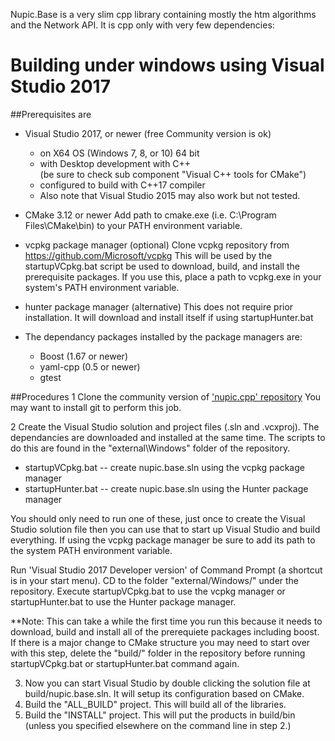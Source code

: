 Nupic.Base is a very slim cpp library containing mostly the htm algorithms and the Network API. It is cpp only with very few dependencies:


# Building under windows using Visual Studio 2017
##Prerequisites are 
- Visual Studio 2017, or newer (free Community version is ok)
	- on X64 OS (Windows 7, 8, or 10) 64 bit
	- with Desktop development with C++  
	   (be sure to check sub component "Visual C++ tools for CMake")
	- configured to build with C++17 compiler
	- Also note that Visual Studio 2015 may also work but not tested.
- CMake 3.12 or newer
     Add path to cmake.exe (i.e. C:\Program Files\CMake\bin) to your PATH environment variable.
     
- vcpkg package manager (optional)
	Clone vcpkg repository from https://github.com/Microsoft/vcpkg
	This will be used by the startupVCpkg.bat script be used to download, build, and install the prerequisite packages.
	If you use this, place a path to vcpkg.exe in your system's PATH environment variable.
- hunter package manager (alternative)
	This does not require prior installation.  It will download and install itself if using startupHunter.bat
	
- The dependancy packages installed by the package managers are:
	- Boost (1.67 or newer)
	- yaml-cpp (0.5 or newer)
	- gtest

##Procedures
1 Clone the community version of ['nupic.cpp' repository](https://github.com/htm-community/nupic.cpp)
  You may want to install git to perform this job.

2 Create the Visual Studio solution and project files (.sln and .vcxproj). The dependancies
are downloaded and installed at the same time.
The scripts to do this are found in the "external\Windows" folder of the repository.
- startupVCpkg.bat  -- create nupic.base.sln using the vcpkg package manager
- startupHunter.bat -- create nupic.base.sln using the Hunter package manager

You should only need to run one of these, just once to create the Visual Studio solution file
then you can use that to start up Visual Studio and build everything. If using the vcpkg package manager
be sure to add its path to the system PATH environment variable.

Run 'Visual Studio 2017 Developer version' of Command Prompt (a shortcut is in your start menu). 
CD to the folder "external/Windows/" under the repository. Execute startupVCpkg.bat to use the vcpkg manager
or startupHunter.bat to use the Hunter package manager. 

**Note: This can take a while the first time you run this because it needs to download, build and install all of the prerequiete packages including boost. If there is a major change to CMake structure you may need to start over with this step, delete the "build/" folder in the repository before running startupVCpkg.bat or startupHunter.bat command again.

3) Now you can start Visual Studio by double clicking the solution file at build/nupic.base.sln.  It will setup its configuration based on CMake.  
4) Build the "ALL_BUILD" project.  This will build all of the libraries.
5) Build the "INSTALL" project.  This will put the products in build/bin (unless you specified elsewhere on the command line in step 2.)


